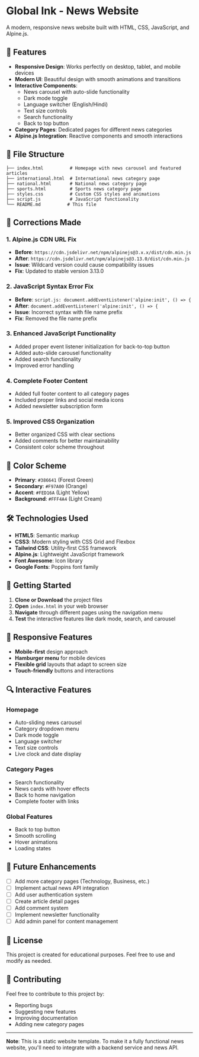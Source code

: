 # Global Ink - News Website

A modern, responsive news website built with HTML, CSS, JavaScript, and Alpine.js.

## 🚀 Features

- **Responsive Design**: Works perfectly on desktop, tablet, and mobile devices
- **Modern UI**: Beautiful design with smooth animations and transitions
- **Interactive Components**: 
  - News carousel with auto-slide functionality
  - Dark mode toggle
  - Language switcher (English/Hindi)
  - Text size controls
  - Search functionality
  - Back to top button
- **Category Pages**: Dedicated pages for different news categories
- **Alpine.js Integration**: Reactive components and smooth interactions

## 📁 File Structure

```
├── index.html          # Homepage with news carousel and featured articles
├── international.html  # International news category page
├── national.html       # National news category page
├── sports.html         # Sports news category page
├── styles.css          # Custom CSS styles and animations
├── script.js           # JavaScript functionality
└── README.md          # This file
```

## 🔧 Corrections Made

### 1. **Alpine.js CDN URL Fix**
- **Before**: `https://cdn.jsdelivr.net/npm/alpinejs@3.x.x/dist/cdn.min.js`
- **After**: `https://cdn.jsdelivr.net/npm/alpinejs@3.13.0/dist/cdn.min.js`
- **Issue**: Wildcard version could cause compatibility issues
- **Fix**: Updated to stable version 3.13.0

### 2. **JavaScript Syntax Error Fix**
- **Before**: `script.js: document.addEventListener('alpine:init', () => {`
- **After**: `document.addEventListener('alpine:init', () => {`
- **Issue**: Incorrect syntax with file name prefix
- **Fix**: Removed the file name prefix

### 3. **Enhanced JavaScript Functionality**
- Added proper event listener initialization for back-to-top button
- Added auto-slide carousel functionality
- Added search functionality
- Improved error handling

### 4. **Complete Footer Content**
- Added full footer content to all category pages
- Included proper links and social media icons
- Added newsletter subscription form

### 5. **Improved CSS Organization**
- Better organized CSS with clear sections
- Added comments for better maintainability
- Consistent color scheme throughout

## 🎨 Color Scheme

- **Primary**: `#386641` (Forest Green)
- **Secondary**: `#F97A00` (Orange)
- **Accent**: `#FED16A` (Light Yellow)
- **Background**: `#FFF4A4` (Light Cream)

## 🛠️ Technologies Used

- **HTML5**: Semantic markup
- **CSS3**: Modern styling with CSS Grid and Flexbox
- **Tailwind CSS**: Utility-first CSS framework
- **Alpine.js**: Lightweight JavaScript framework
- **Font Awesome**: Icon library
- **Google Fonts**: Poppins font family

## 🚀 Getting Started

1. **Clone or Download** the project files
2. **Open** `index.html` in your web browser
3. **Navigate** through different pages using the navigation menu
4. **Test** the interactive features like dark mode, search, and carousel

## 📱 Responsive Features

- **Mobile-first** design approach
- **Hamburger menu** for mobile devices
- **Flexible grid** layouts that adapt to screen size
- **Touch-friendly** buttons and interactions

## 🔍 Interactive Features

### Homepage
- Auto-sliding news carousel
- Category dropdown menu
- Dark mode toggle
- Language switcher
- Text size controls
- Live clock and date display

### Category Pages
- Search functionality
- News cards with hover effects
- Back to home navigation
- Complete footer with links

### Global Features
- Back to top button
- Smooth scrolling
- Hover animations
- Loading states

## 🎯 Future Enhancements

- [ ] Add more category pages (Technology, Business, etc.)
- [ ] Implement actual news API integration
- [ ] Add user authentication system
- [ ] Create article detail pages
- [ ] Add comment system
- [ ] Implement newsletter functionality
- [ ] Add admin panel for content management

## 📄 License

This project is created for educational purposes. Feel free to use and modify as needed.

## 🤝 Contributing

Feel free to contribute to this project by:
- Reporting bugs
- Suggesting new features
- Improving documentation
- Adding new category pages

---

**Note**: This is a static website template. To make it a fully functional news website, you'll need to integrate with a backend service and news API.

